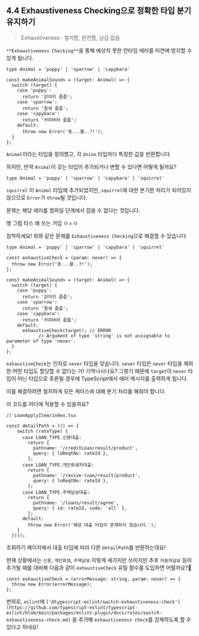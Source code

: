 ## 4.4 Exhaustiveness Checking으로 정확한 타입 분기 유지하기

> Exhaustiveness : 철저함, 완전함, 남김 없음
> 

`**Exhaustiveness Checking**`을 통해 예상치 못한 런타임 에러를 미연에 방지할 수 있게 됩니다.

```tsx
type Animal = 'puppy' | 'sparrow' | 'capybara'

const makeAnimalSounds = (target: Animal) => {
  switch (target) {
    case 'puppy':
      return '강아지 줍줍';
    case 'sparrow':
      return '참새 줍줍';
    case 'capybara':
      return '카피바라 줍줍';
    default:
      throw new Error('동...물..?!');
  }
};
```

`Animal`이라는 타입을 정의했고, 각 `Union` 타입마다 특정한 값을 반환합니다.

하지만, 만약 `Animal`이 갖는 타입이 추가되거나 변할 수 있다면 어떻게 될까요?

```tsx
type Animal = 'puppy' | 'sparrow' | 'capybara' | 'squirrel'
```

`squirrel` 이 `Animal` 타입에 추가되었지만, `squirrel`에 대한 분기문 처리가 되어있지 않으므로 `Error`가 `throw`될 것입니다.

문제는 해당 에러를 컴파일 단계에서 잡을 수 없다는 것입니다.

엥 그럼 타스 왜 쓰는 거임 ㅇㅅㅇ

침착하세요! 위와 같은 문제를 `Exhaustiveness Checking`으로 해결할 수 있습니다.

```tsx
type Animal = 'puppy' | 'sparrow' | 'capybara' | 'squirrel'

const exhaustiveCheck = (param: never) => {
  throw new Error('동...물..?!');
};

const makeAnimalSounds = (target: Animal) => {
  switch (target) {
    case 'puppy':
      return '강아지 줍줍';
    case 'sparrow':
      return '참새 줍줍';
    case 'capybara':
      return '카피바라 줍줍';
    default:
      exhaustiveCheck(target); // ERROR
			// Argument of type 'string' is not assignable to parameter of type 'never'.
  }
};
```

`exhaustiveCheck`는 인자로 `never` 타입을 갖습니다. `never` 타입은 `never` 타입을 제외한 어떤 타입도 할당할 수 없다는 거! 기억나시나요? 그렇기 때문에 `target`이 `never` 타입이 아닌 타입으로 추론될 경우에 TypeScript에서 에러 메시지를 출력하게 됩니다.

이를 해결하려면 철저하게 모든 케이스에 대해 분기 처리를 해줘야 합니다.

이 코드를 어디에 적용할 수 있을까요?

```tsx
// LoanApplyItem/index.tsx

const detailPath = (() => {
    switch (rateType) {
      case LOAN_TYPE.신용대출:
        return {
          pathname: '/creditLoan/result/product',
          query: { loReqtNo: rateId },
        };
      case LOAN_TYPE.개인회생자대출:
        return {
          pathname: '/revive-loan/result/product',
          query: { loReqtNo: rateId },
        };
      case LOAN_TYPE.주택담보대출:
        return {
          pathname: '/loans/result/agree',
          query: { id: rateId, code: 'all' },
        };
      default:
        throw new Error('해당 대출 타입이 존재하지 않습니다.');
    }
  })();
```

조회하기 페이지에서 대출 타입에 따라 다른 `detailPath`를 반환하는데요!

현재 상황에서는 `신용`, `개인회생`, `주택담보` 이렇게 세가지만 쓰이지만 추후 `자동차담보` 등이 추가될 때를 대비해 다음과 같이 `exhaustiveCheck` 유틸 함수를 도입하면 어떨까요?🙂

```tsx
const exhaustiveCheck = (errorMessage: string, param: never) => {
  throw new Error(errorMessage);
};
```

번외로, `eslint`에 `['@typescript-eslint/switch-exhaustiveness-check'](https://github.com/typescript-eslint/typescript-eslint/blob/main/packages/eslint-plugin/docs/rules/switch-exhaustiveness-check.md)` 을 추가해 `exhaustiveness check`를 강제하도록 할 수 있다고 하네요!
